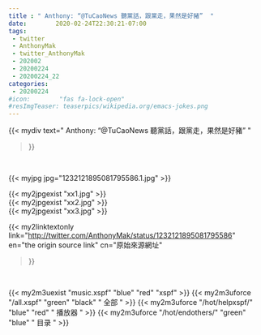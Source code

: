 ```yaml
---
title : " Anthony: “@TuCaoNews 聽黨話，跟黨走，果然是好豬”  "
date:        2020-02-24T22:30:21-07:00
tags:
 - twitter
 - AnthonyMak
 - twitter_AnthonyMak
 - 202002
 - 20200224
 - 20200224_22
categories:
 - 20200224
#icon:        "fas fa-lock-open"
#resImgTeaser: teaserpics/wikipedia.org/emacs-jokes.png
---
```


{{< mydiv text=" Anthony: “@TuCaoNews 聽黨話，跟黨走，果然是好豬”  "
>}}
<br>


 {{< myjpg jpg="1232121895081795586.1.jpg" >}}<br> 

{{< my2jpgexist "xx1.jpg" >}}<br>
{{< my2jpgexist "xx2.jpg" >}}<br>
{{< my2jpgexist "xx3.jpg" >}}<br>


{{< my2linktextonly link="http://twitter.com/AnthonyMak/status/1232121895081795586"
en="the origin source link" cn="原始來源網址"
>}}


<br>

{{< my2m3uexist "music.xspf"        "blue"   "red"    "xspf" >}} {{< my2m3uforce "/all.xspf"         "green"  "black"  " 全部 " >}} {{< my2m3uforce "/hot/helpxspf/"    "blue"   "red"    " 播放器 " >}} {{< my2m3uforce "/hot/endothers/"   "green"  "blue"   " 目录 " >}} 
